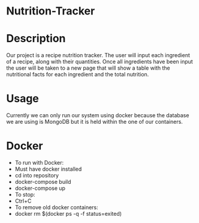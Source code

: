 # Nutrition-Tracker

# Description
Our project is a recipe nutrition tracker. The user will input each ingredient of a recipe, along with their quantities. Once all ingredients have been input the user will be taken to a new page that will show a table with the nutritional facts for each ingredient and the total nutrition. 

# Usage
Currently we can only run our system using docker because the database we are using is MongoDB but it is held within the one of our containers. 

# Docker
- To run with Docker:
- Must have docker installed
- cd into repository
- docker-compose build
- docker-compose up
- To stop:
- Ctrl+C
- To remove old docker containers:
- docker rm $(docker ps -q -f status=exited)
